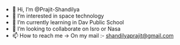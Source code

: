 - 👋 Hi, I’m @Prajit-Shandilya
- 👀 I’m interested in space technology
- 🌱 I’m currently learning in Dav Public School
- 💞️ I’m looking to collaborate on Isro or Nasa
- 📫 How to reach me -> On my mail :- shandilyaprajit@gmail.com


